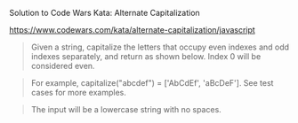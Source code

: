 Solution to Code Wars Kata: Alternate Capitalization

https://www.codewars.com/kata/alternate-capitalization/javascript

>Given a string, capitalize the letters that occupy even indexes and odd indexes separately, and return as shown below. Index 0 will be considered even.

>For example, capitalize("abcdef") = ['AbCdEf', 'aBcDeF']. See test cases for more examples.

>The input will be a lowercase string with no spaces.